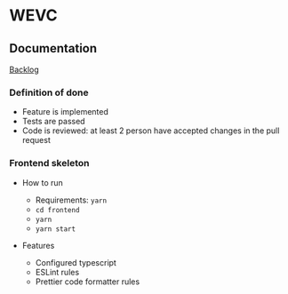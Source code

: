 # WEVC

## Documentation
[Backlog](https://docs.google.com/spreadsheets/d/1YDC3QcxFgtNw_KvYTQlDE8rA0DA7rvMYv_ZlsHXdvww)

### Definition of done
* Feature is implemented
* Tests are passed
* Code is reviewed: at least 2 person have accepted changes in the pull request

### Frontend skeleton

* How to run
  * Requirements: `yarn`
  * `cd frontend`
  * `yarn`
  * `yarn start`

* Features
  * Configured typescript
  * ESLint rules
  * Prettier code formatter rules
